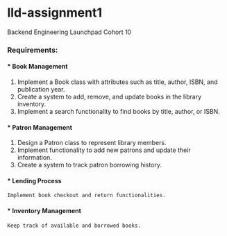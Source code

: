 # lld-assignment1
Backend Engineering Launchpad Cohort 10
### Requirements:

#### * Book Management
1. Implement a Book class with attributes such as title, author, ISBN, and publication year.
2. Create a system to add, remove, and update books in the library inventory.
3. Implement a search functionality to find books by title, author, or ISBN.

#### * Patron Management
1. Design a Patron class to represent library members.
2. Implement functionality to add new patrons and update their information.
3. Create a system to track patron borrowing history.

#### * Lending Process
    Implement book checkout and return functionalities.

#### * Inventory Management
    Keep track of available and borrowed books.
